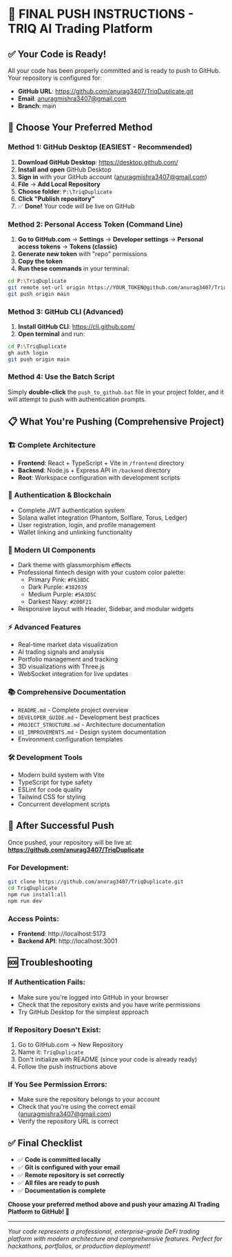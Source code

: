 # 🚀 FINAL PUSH INSTRUCTIONS - TRIQ AI Trading Platform

## ✅ Your Code is Ready!

All your code has been properly committed and is ready to push to GitHub. Your repository is configured for:
- **GitHub URL**: https://github.com/anurag3407/TriqDuplicate.git
- **Email**: anuragmishra3407@gmail.com
- **Branch**: main

## 🎯 Choose Your Preferred Method

### **Method 1: GitHub Desktop (EASIEST - Recommended)**

1. **Download GitHub Desktop**: https://desktop.github.com/
2. **Install and open** GitHub Desktop
3. **Sign in** with your GitHub account (anuragmishra3407@gmail.com)
4. **File** → **Add Local Repository**
5. **Choose folder**: `P:\TriqDuplicate`
6. **Click "Publish repository"** 
7. ✅ **Done!** Your code will be live on GitHub

### **Method 2: Personal Access Token (Command Line)**

1. **Go to GitHub.com** → **Settings** → **Developer settings** → **Personal access tokens** → **Tokens (classic)**
2. **Generate new token** with "repo" permissions
3. **Copy the token**
4. **Run these commands** in your terminal:
```bash
cd P:\TriqDuplicate
git remote set-url origin https://YOUR_TOKEN@github.com/anurag3407/TriqDuplicate.git
git push origin main
```

### **Method 3: GitHub CLI (Advanced)**

1. **Install GitHub CLI**: https://cli.github.com/
2. **Open terminal** and run:
```bash
cd P:\TriqDuplicate
gh auth login
git push origin main
```

### **Method 4: Use the Batch Script**

Simply **double-click** the `push_to_github.bat` file in your project folder, and it will attempt to push with authentication prompts.

## 📋 What You're Pushing (Comprehensive Project)

### **🏗️ Complete Architecture**
- **Frontend**: React + TypeScript + Vite in `/frontend` directory
- **Backend**: Node.js + Express API in `/backend` directory
- **Root**: Workspace configuration with development scripts

### **🔐 Authentication & Blockchain**
- Complete JWT authentication system
- Solana wallet integration (Phantom, Solflare, Torus, Ledger)
- User registration, login, and profile management
- Wallet linking and unlinking functionality

### **🎨 Modern UI Components**
- Dark theme with glassmorphism effects
- Professional fintech design with your custom color palette:
  - Primary Pink: `#F638DC`
  - Dark Purple: `#382039`
  - Medium Purple: `#5A3D5C`
  - Darkest Navy: `#200F21`
- Responsive layout with Header, Sidebar, and modular widgets

### **⚡ Advanced Features**
- Real-time market data visualization
- AI trading signals and analysis
- Portfolio management and tracking
- 3D visualizations with Three.js
- WebSocket integration for live updates

### **📚 Comprehensive Documentation**
- `README.md` - Complete project overview
- `DEVELOPER_GUIDE.md` - Development best practices
- `PROJECT_STRUCTURE.md` - Architecture documentation
- `UI_IMPROVEMENTS.md` - Design system documentation
- Environment configuration templates

### **🛠️ Development Tools**
- Modern build system with Vite
- TypeScript for type safety
- ESLint for code quality
- Tailwind CSS for styling
- Concurrent development scripts

## 🎯 After Successful Push

Once pushed, your repository will be live at:
**https://github.com/anurag3407/TriqDuplicate**

### **For Development:**
```bash
git clone https://github.com/anurag3407/TriqDuplicate.git
cd TriqDuplicate
npm run install:all
npm run dev
```

### **Access Points:**
- **Frontend**: http://localhost:5173
- **Backend API**: http://localhost:3001

## 🆘 Troubleshooting

### **If Authentication Fails:**
- Make sure you're logged into GitHub in your browser
- Check that the repository exists and you have write permissions
- Try GitHub Desktop for the simplest approach

### **If Repository Doesn't Exist:**
1. Go to GitHub.com → New Repository
2. Name it: `TriqDuplicate`
3. Don't initialize with README (since your code is already ready)
4. Follow the push instructions above

### **If You See Permission Errors:**
- Make sure the repository belongs to your account
- Check that you're using the correct email (anuragmishra3407@gmail.com)
- Verify the repository URL is correct

## ✅ Final Checklist

- ✅ **Code is committed locally**
- ✅ **Git is configured with your email**
- ✅ **Remote repository is set correctly**
- ✅ **All files are ready to push**
- ✅ **Documentation is complete**

**Choose your preferred method above and push your amazing AI Trading Platform to GitHub! 🚀**

---

*Your code represents a professional, enterprise-grade DeFi trading platform with modern architecture and comprehensive features. Perfect for hackathons, portfolios, or production deployment!*
